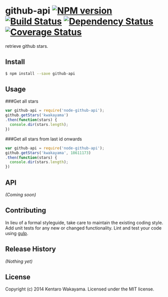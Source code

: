 # github-api [![NPM version][npm-image]][npm-url] [![Build Status][travis-image]][travis-url] [![Dependency Status][daviddm-url]][daviddm-image] [![Coverage Status][coveralls-image]][coveralls-url]

retrieve github stars.


## Install

```bash
$ npm install --save github-api
```


## Usage

###Get all stars

```javascript
var github-api = require('node-github-api');
github.getStars('kwakayama')
.then(function(stars) {
  console.dir(stars.length);
})
```

###Get all stars from last id onwards

```javascript
var github-api = require('node-github-api');
github.getStars('kwakayama', 18611173)
.then(function(stars) {
  console.dir(stars.length);
})
```

## API

_(Coming soon)_


## Contributing

In lieu of a formal styleguide, take care to maintain the existing coding style. Add unit tests for any new or changed functionality. Lint and test your code using [gulp](http://gulpjs.com/).


## Release History

_(Nothing yet)_


## License

Copyright (c) 2014 Kentaro Wakayama. Licensed under the MIT license.



[npm-url]: https://npmjs.org/package/node-github-api
[npm-image]: https://badge.fury.io/js/node-github-api.svg
[travis-url]: https://travis-ci.org/youngmountain/node-github-api
[travis-image]: https://travis-ci.org/youngmountain/node-github-api.svg?branch=master
[daviddm-url]: https://david-dm.org/youngmountain/node-github-api.svg?theme=shields.io
[daviddm-image]: https://david-dm.org/youngmountain/node-github-api
[coveralls-url]: https://coveralls.io/r/youngmountain/node-github-api
[coveralls-image]: https://coveralls.io/repos/youngmountain/node-github-api/badge.png
